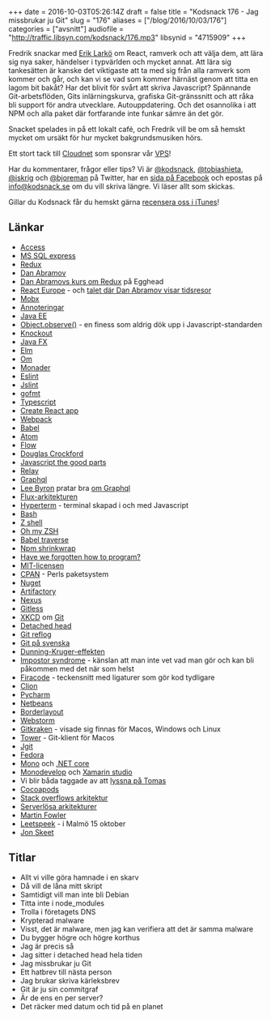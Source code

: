 +++
date = 2016-10-03T05:26:14Z
draft = false
title = "Kodsnack 176 - Jag missbrukar ju Git"
slug = "176"
aliases = ["/blog/2016/10/03/176"]
categories = ["avsnitt"]
audiofile = "http://traffic.libsyn.com/kodsnack/176.mp3"
libsynid = "4715909"
+++

Fredrik snackar med [Erik Larkö](https://twitter.com/eriklarko) om React, ramverk och att välja dem, att lära sig nya saker, händelser i typvärlden och mycket annat. Att lära sig tankesätten är kanske det viktigaste att ta med sig från alla ramverk som kommer och går, och kan vi se vad som kommer härnäst genom att titta en lagom bit bakåt? Har det blivit för svårt att skriva Javascript? Spännande Git-arbetsflöden, Gits inlärningskurva, grafiska Git-gränssnitt och att råka bli support för andra utvecklare. Autouppdatering. Och det osannolika i att NPM och alla paket där fortfarande inte funkar sämre än det gör.

Snacket spelades in på ett lokalt café, och Fredrik vill be om så hemskt mycket om ursäkt för hur mycket bakgrundsmusiken hörs.

Ett stort tack till [Cloudnet](http://www.cloudnet.se) som sponsrar vår [VPS](http://en.wikipedia.org/wiki/Virtual_private_server)!

Har du kommentarer, frågor eller tips? Vi är [@kodsnack](https://www.twitter.com/kodsnack), [@tobiashieta](https://www.twitter.com/tobiashieta), [@iskrig](https://www.twitter.com/iskrig) och [@bjoreman](https://www.twitter.com/bjoreman) på Twitter, har en [sida på Facebook](https://www.facebook.com/kodsnack) och epostas på [info@kodsnack.se](mailto:info@kodsnack.se) om du vill skriva längre. Vi läser allt som skickas.

Gillar du Kodsnack får du hemskt gärna [recensera oss i iTunes](http://itunes.apple.com/se/podcast/kodsnack/id561631498?l=en)!

## Länkar ##
* [Access](https://en.wikipedia.org/wiki/Microsoft_Access)
* [MS SQL express](https://en.wikipedia.org/wiki/SQL_Server_Express)
* [Redux](http://redux.js.org/)
* [Dan Abramov](https://twitter.com/dan_abramov?lang=sv)
* [Dan Abramovs kurs om Redux](https://egghead.io/courses/getting-started-with-redux) på Egghead
* [React Europe](https://www.react-europe.org/) - och [talet där Dan Abramov visar tidsresor](https://www.youtube.com/watch?v=xsSnOQynTHs)
* [Mobx](http://mobxjs.github.io/mobx/)
* [Annoteringar](https://en.wikipedia.org/wiki/Java_annotation)
* [Java EE](https://en.wikipedia.org/wiki/Java_Platform,_Enterprise_Edition)
* [Object.observe()](https://developer.mozilla.org/en-US/docs/Web/JavaScript/Reference/Global_Objects/Object/observe) - en finess som aldrig dök upp i Javascript-standarden
* [Knockout](http://knockoutjs.com/)
* [Java FX](https://en.wikipedia.org/wiki/JavaFX)
* [Elm](https://en.wikipedia.org/wiki/Elm_%28programming_language%29)
* [Om](https://github.com/omcljs/om)
* [Monader](https://en.wikipedia.org/wiki/Monad_%28functional_programming%29)
* [Eslint](http://eslint.org/)
* [Jslint](http://www.jslint.com/)
* [gofmt](https://golang.org/cmd/gofmt/)
* [Typescript](https://en.wikipedia.org/wiki/TypeScript)
* [Create React app](https://github.com/facebookincubator/create-react-app)
* [Webpack](https://webpack.github.io/)
* [Babel](https://babeljs.io/)
* [Atom](https://atom.io/)
* [Flow](https://flowtype.org/)
* [Douglas Crockford](https://en.wikipedia.org/wiki/Douglas_Crockford)
* [Javascript the good parts](http://shop.oreilly.com/product/9780596517748.do)
* [Relay](https://facebook.github.io/relay/)
* [Graphql](https://facebook.github.io/react/blog/2015/05/01/graphql-introduction.html)
* [Lee Byron](https://twitter.com/leeb) pratar bra [om Graphql](https://www.youtube.com/watch?v=WQLzZf34FJ8)
* [Flux-arkitekturen](https://facebook.github.io/react/docs/flux-overview)
* [Hyperterm](https://hyperterm.org/) - terminal skapad i och med Javascript
* [Bash](https://en.wikipedia.org/wiki/Bash_%28Unix_shell%29)
* [Z shell](https://en.wikipedia.org/wiki/Z_shell)
* [Oh my ZSH](http://ohmyz.sh/)
* [Babel traverse](https://github.com/babel/babel/tree/master/packages/babel-traverse)
* [Npm shrinkwrap](https://docs.npmjs.com/cli/shrinkwrap)
* [Have we forgotten how to program?](http://www.haneycodes.net/npm-left-pad-have-we-forgotten-how-to-program/)
* [MIT-licensen](https://opensource.org/licenses/MIT)
* [CPAN](https://en.wikipedia.org/wiki/CPAN) - Perls paketsystem
* [Nuget](https://en.wikipedia.org/wiki/NuGet)
* [Artifactory](https://www.jfrog.com/open-source/)
* [Nexus](http://www.sonatype.org/nexus/)
* [Gitless](http://gitless.com/)
* [XKCD](https://xkcd.com) om [Git](https://xkcd.com/1597/)
* [Detached head](https://www.git-tower.com/learn/git/faq/detached-head-when-checkout-commit)
* [Git reflog](https://git-scm.com/docs/git-reflog)
* [Git på svenska](https://github.com/bjorne/git-pa-svenska)
* [Dunning-Kruger-effekten](https://en.wikipedia.org/wiki/Dunning%E2%80%93Kruger_effect)
* [Impostor syndrome](https://en.wikipedia.org/wiki/Impostor_syndrome) - känslan att man inte vet vad man gör och kan bli påkommen med det när som helst
* [Firacode](https://github.com/tonsky/FiraCode) - teckensnitt med ligaturer som gör kod tydligare
* [Clion](https://www.jetbrains.com/clion/?utm_source=kodsnack&utm_medium=sponslink&utm_content=clionge&utm_campaign=clion)
* [Pycharm](https://www.jetbrains.com/pycharm/)
* [Netbeans](https://en.wikipedia.org/wiki/NetBeans)
* [Borderlayout](https://docs.oracle.com/javase/tutorial/uiswing/layout/border.html)
* [Webstorm](https://www.jetbrains.com/webstorm/)
* [Gitkraken](https://www.gitkraken.com/) - visade sig finnas för Macos, Windows och Linux
* [Tower](https://www.git-tower.com/mac/) - Git-klient för Macos
* [Jgit](https://eclipse.org/jgit/)
* [Fedora](https://en.wikipedia.org/wiki/Fedora_%28operating_system%29)
* [Mono](https://en.wikipedia.org/wiki/Mono_%28software%29) och [.NET core](http://kodsnack.se/162/)
* [Monodevelop](https://en.wikipedia.org/wiki/MonoDevelop) och [Xamarin studio](https://en.wikipedia.org/wiki/Xamarin#Xamarin_Studio)
* Vi blir båda taggade av att [lyssna på Tomas](http://kodsnack.se/173/)
* [Cocoapods](https://cocoapods.org/)
* [Stack overflows arkitektur](http://nickcraver.com/blog/2016/02/17/stack-overflow-the-architecture-2016-edition/)
* [Serverlösa arkitekturer](http://martinfowler.com/articles/serverless.html)
* [Martin Fowler](https://en.wikipedia.org/wiki/Martin_Fowler)
* [Leetspeek](https://leetspeak.se/2016/) - i Malmö 15 oktober
* [Jon Skeet](https://www.quora.com/Who-is-Jon-Skeet-and-how-did-he-become-famous-on-Stack-Overflow)

## Titlar ##
* Allt vi ville göra hamnade i en skarv
* Då vill de låna mitt skript
* Samtidigt vill man inte bli Debian
* Titta inte i node_modules
* Trolla i företagets DNS
* Krypterad malware
* Visst, det är malware, men jag kan verifiera att det är samma malware
* Du bygger högre och högre korthus
* Jag är precis så
* Jag sitter i detached head hela tiden
* Jag missbrukar ju Git
* Ett hatbrev till nästa person
* Jag brukar skriva kärleksbrev
* Git är ju sin commitgraf
* Är de ens en per server?
* Det räcker med datum och tid på en planet